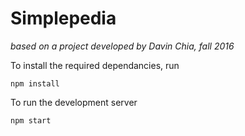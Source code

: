 
# Simplepedia

*based on a project developed by Davin Chia, fall 2016*

To install the required dependancies, run

~~~
npm install
~~~

To run the development server

~~~
npm start
~~~



